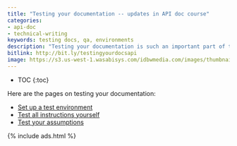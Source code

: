 ```yaml
---
title: "Testing your documentation -- updates in API doc course"
categories:
- api-doc
- technical-writing
keywords: testing docs, qa, environments
description: "Testing your documentation is such an important part of tech writing that I decided to expand the sections on testing docs in my API doc course. I actually grouped these pages into their own section, amplifying the content with more detail and better organization."
bitlink: http://bit.ly/testingyourdocsapi
image: https://s3.us-west-1.wasabisys.com/idbwmedia.com/images/thumbnails/testinginlab.png
---
```


* TOC
{:toc}

Here are the pages on testing your documentation:

* [Set up a test environment](https://idratherbewriting.com/learnapidoc/testingdocs_test_environment.html)
* [Test all instructions yourself](https://idratherbewriting.com/learnapidoc/testingdocs_test_your_instructions.html)
* [Test your assumptions](https://idratherbewriting.com/learnapidoc/testingdocs_testing_assumptions.html)

{% include ads.html %}
